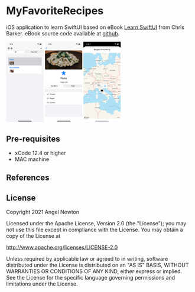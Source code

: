 # MyFavoriteRecipes

iOS application to learn SwiftUI based on eBook [Learn SwiftUI](https://www.torontopubliclibrary.ca/detail.jsp?Entt=RDM4041190&R=4041190) from  Chris Barker.
eBook source code available at [github](https://github.com/PacktPublishing/Learn-SwiftUI).

<p float="left">
  <img src="/readmeImages/list.png" width="20%" height="20%">
  <img src="/readmeImages/details.png" width="20%" height="20%">
  <img src="/readmeImages/map.png" width="20%" height="20%">
</p>


## Pre-requisites
- xCode 12.4 or higher
- MAC machine


## References



## License

Copyright 2021 Angel Newton

Licensed under the Apache License, Version 2.0 (the "License"); you may not use this file except in compliance with the License. You may obtain a copy of the License at

http://www.apache.org/licenses/LICENSE-2.0

Unless required by applicable law or agreed to in writing, software distributed under the License is distributed on an "AS IS" BASIS, WITHOUT WARRANTIES OR CONDITIONS OF ANY KIND, either express or implied. See the License for the specific language governing permissions and limitations under the License.
